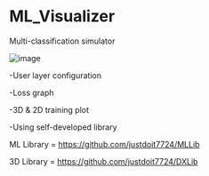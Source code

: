 # ML_Visualizer

Multi-classification simulator

![image](https://github.com/justdoit7724/ML_Visualizer/assets/38065525/865254c3-d777-4184-bb40-3a368050bdaa)


-User layer configuration

-Loss graph

-3D & 2D training plot

-Using self-developed library





ML Library = https://github.com/justdoit7724/MLLib

3D Library = https://github.com/justdoit7724/DXLib

